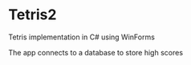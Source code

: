# Tetris2
Tetris implementation in C# using WinForms

The app connects to a database to store high scores
